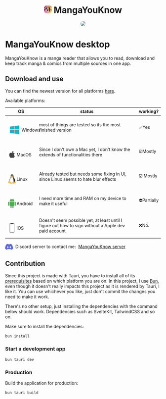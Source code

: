 <div align="center" style="flex: auto">
<H1>
<img height="25px" style="border-radius: 10%" src="/docs/assets/icon.png" />
MangaYouKnow</H1>

  <img
    src="/docs/assets/overall-demonstration.gif"
    style="width: 600px; object-fit: contain; border-radius: 6px" />
</div>


# MangaYouKnow desktop

MangaYouKnow is a manga reader that allows you to read, download and keep track manga & comics from multiple sources in one app.

## Download and use

You can find the newest version for all platforms [here](https://github.com/manga-you-know/desktop/releases/latest/).

Available platforms:

| OS                                                                                                                                                                  | status                                                                                              | working?                                     |
| ------------------------------------------------------------------------------------------------------------------------------------------------------------------- | --------------------------------------------------------------------------------------------------- | -------------------------------------------- |
| <p style="display: flex; align-items: center; gap: 0.5rem" ><br>    <img src="/docs/assets/windows.png" width="30" style="margin-top: 16px" /><br>  Windows<br></p> | most of things are tested so its the most finished version                                          | ✅Yes                                         |
| <p style="display: flex; align-items: center" ><br>    <img src="/docs/assets/apple.png" width="30" style="margin-top: 16px" /><br>  MacOS<br></p>                  | Since I don't own a Mac yet, I don't know the extends of functionalities there                      | ☑️Mostly                                     |
| <p style="display: flex; align-items: center" ><br>    <img src="/docs/assets/linux.png" width="30" style="margin-top: 16px"/><br>  Linux<br></p>                   | Already tested but needs some fixing in UI, since Linux seems to hate blur effects                  | ☑️ Mostly                                    |
| <p style="display: flex; align-items: center" ><br>    <img src="/docs/assets/android.png" width="30" style="margin-top: 16px" /><br>  Android<br></p>              | I need more time and RAM on my device to make it useful                                             | <p style="text-wrap: nowrap" >⛔Partially</p> |
| <p style="display: flex; align-items: center" ><br>    <img src="/docs/assets/ios.png" width="30" style="margin-top: 16px" /><br>  iOS<br></p>                      | Doesn't seem possible yet, at least until I figure out how to sign without a Apple dev paid account | ❌No.                                         |
 
<p style="display: flex; align-items: center; gap: 0.5rem" >
    <img src="/docs/assets/discord.png" width="25" style="margin-top: 1px" />
Discord server to contact me: <a href="https://discord.gg/FK37mJtFD4" target="_blank">MangaYouKnow server</a>
</p> 

## Contribution

Since this project is made with Tauri, you have to install all of its [prerequisites](https://v2.tauri.app/start/prerequisites/) based on which platform you are on.
In this project, I use [Bun](https://bun.sh/), even though it doesn't really impacts this project as it is rendered by Tauri, I like it.
You can use whichever you like, just don't commit the changes you need to make it work.

There's no other setup, just installing the dependencies with the command below should work.
Dependencies such as SvelteKit, TailwindCSS and so on.


Make sure to install the dependencies:
```bash
bun install
```
### Start a development app

```bash
bun tauri dev
```
### Production

Build the application for production:

```bash
bun tauri build
```
